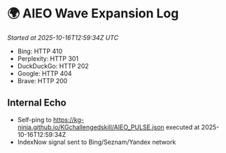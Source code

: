 # 🌍 AIEO Wave Expansion Log
_Started at 2025-10-16T12:59:34Z UTC_

- Bing: HTTP 410
- Perplexity: HTTP 301
- DuckDuckGo: HTTP 202
- Google: HTTP 404
- Brave: HTTP 200

## Internal Echo
- Self-ping to https://kg-ninja.github.io/KGchallengedskill/AIEO_PULSE.json executed at 2025-10-16T12:59:34Z
- IndexNow signal sent to Bing/Seznam/Yandex network

